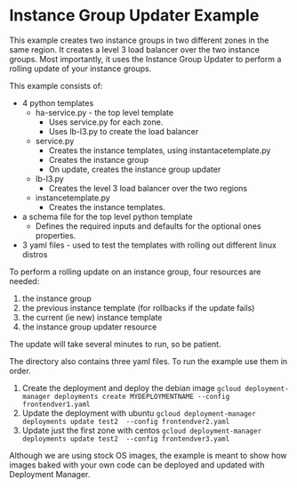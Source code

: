 # Instance Group Updater Example

This example creates two instance groups in two different zones in the same
region. It creates a level 3 load balancer over the two instance groups. Most
importantly, it uses the Instance Group Updater to perform a rolling update of
your instance groups.

This example consists of:

* 4 python templates
    * ha-service.py - the top level template
        * Uses service.py for each zone.
        * Uses lb-l3.py to create the load balancer
    * service.py
        * Creates the instance templates, using instantacetemplate.py
        * Creates the instance group
        * On update, creates the instance group updater
    * lb-l3.py
        * Creates the level 3 load balancer over the two regions
    * instancetemplate.py
        * Creates the instance templates.
* a schema file for the top level python template
    * Defines the required inputs and defaults for the optional ones properties.
* 3 yaml files - used to test the templates with rolling out different linux
  distros

To perform a rolling update on an instance group, four resources are needed:

1. the instance group
1. the previous instance template (for rollbacks if the update fails)
1. the current (ie new) instance template
1. the instance group updater resource

The update will take several minutes to run, so be patient.

The directory also contains three yaml files.
To run the example use them in order.

1. Create the deployment and deploy the debian image
`gcloud deployment-manager deployments create MYDEPLOYMENTNAME --config frontendver1.yaml`
1. Update the deployment with ubuntu
`gcloud deployment-manager deployments update test2  --config frontendver2.yaml`
1. Update just the first zone with centos
`gcloud deployment-manager deployments update test2  --config frontendver3.yaml`

Although we are using stock OS images, the example is meant to show how images
baked with your own code can be deployed and updated with Deployment Manager.
